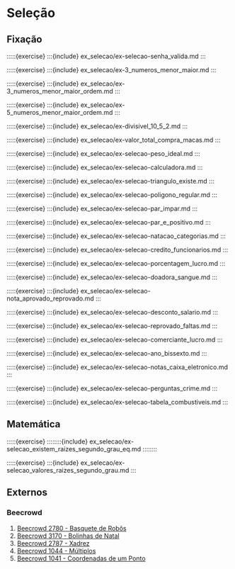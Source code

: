 # Seleção

## Fixação

:::::{exercise}
:::{include} ex_selecao/ex-selecao-senha_valida.md
:::


:::::{exercise}
:::{include} ex_selecao/ex-3_numeros_menor_maior.md
:::


:::::{exercise}
:::{include} ex_selecao/ex-3_numeros_menor_maior_ordem.md
:::


:::::{exercise}
:::{include} ex_selecao/ex-5_numeros_menor_maior_ordem.md
:::


:::::{exercise}
:::{include} ex_selecao/ex-divisivel_10_5_2.md
:::


:::::{exercise}
:::{include} ex_selecao/ex-valor_total_compra_macas.md
:::



:::::{exercise}
:::{include} ex_selecao/ex-selecao-peso_ideal.md
:::



:::::{exercise}
:::{include} ex_selecao/ex-selecao-calculadora.md
:::



:::::{exercise}
:::{include} ex_selecao/ex-selecao-triangulo_existe.md
:::



:::::{exercise}
:::{include} ex_selecao/ex-selecao-poligono_regular.md
:::


:::::{exercise}
:::{include} ex_selecao/ex-selecao-par_impar.md
:::



:::::{exercise}
:::{include} ex_selecao/ex-selecao-par_e_positivo.md
:::



:::::{exercise}
:::{include} ex_selecao/ex-selecao-natacao_categorias.md
:::



:::::{exercise}
:::{include} ex_selecao/ex-selecao-credito_funcionarios.md
:::



:::::{exercise}
:::{include} ex_selecao/ex-selecao-porcentagem_lucro.md
:::



:::::{exercise}
:::{include} ex_selecao/ex-selecao-doadora_sangue.md
:::



:::::{exercise}
:::{include} ex_selecao/ex-selecao-nota_aprovado_reprovado.md
:::



:::::{exercise}
:::{include} ex_selecao/ex-selecao-desconto_salario.md
:::



:::::{exercise}
:::{include} ex_selecao/ex-selecao-reprovado_faltas.md
:::



:::::{exercise}
:::{include} ex_selecao/ex-selecao-comerciante_lucro.md
:::



:::::{exercise}
:::{include} ex_selecao/ex-selecao-ano_bissexto.md
:::



:::::{exercise}
:::{include} ex_selecao/ex-selecao-notas_caixa_eletronico.md
:::



:::::{exercise}
:::{include} ex_selecao/ex-selecao-perguntas_crime.md
:::



:::::{exercise}
:::{include} ex_selecao/ex-selecao-tabela_combustiveis.md
:::

## Matemática


:::::{exercise}
::::::::{include} ex_selecao/ex-selecao_existem_raizes_segundo_grau_eq.md
::::::::



:::::{exercise}
:::{include} ex_selecao/ex-selecao_valores_raizes_segundo_grau.md
:::

## Externos

### Beecrowd
1. [Beecrowd 2780 - Basquete de Robôs](https://www.beecrowd.com.br/judge/pt/problems/view/2780)
1. [Beecrowd 3170 - Bolinhas de Natal](https://www.beecrowd.com.br/judge/pt/problems/view/3170)  
1. [Beecrowd 2787 - Xadrez](https://www.beecrowd.com.br/judge/pt/problems/view/2787)
1. [Beecrowd 1044 - Múltiplos](https://www.beecrowd.com.br/judge/pt/problems/view/1044)
1. [Beecrowd 1041 - Coordenadas de um Ponto](https://www.beecrowd.com.br/judge/pt/problems/view/1041)  

